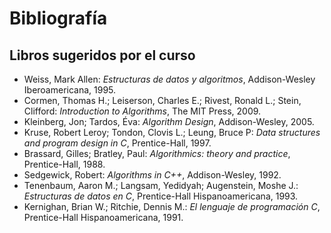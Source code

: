 # Bibliografía

## Libros sugeridos por el curso

* Weiss, Mark Allen: _Estructuras de datos y algoritmos_, Addison-Wesley Iberoamericana, 1995.
* Cormen, Thomas H.; Leiserson, Charles E.; Rivest, Ronald L.; Stein, Clifford: _Introduction to Algorithms_, The MIT Press, 2009.
* Kleinberg, Jon; Tardos, Éva: _Algorithm Design_, Addison-Wesley, 2005.
* Kruse, Robert Leroy;  Tondon, Clovis L.;  Leung, Bruce P: _Data structures and program design in C_, Prentice-Hall, 1997.
* Brassard, Gilles;  Bratley, Paul: _Algorithmics: theory and practice_, Prentice-Hall, 1988.
* Sedgewick, Robert: _Algorithms in C++_, Addison-Wesley, 1992.
* Tenenbaum, Aaron M.;  Langsam, Yedidyah;  Augenstein, Moshe J.: _Estructuras de datos en C_, Prentice-Hall Hispanoamericana, 1993.
* Kernighan, Brian W.;  Ritchie, Dennis M.: _El lenguaje de programación C_, Prentice-Hall Hispanoamericana, 1991.
